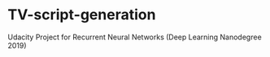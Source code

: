 # TV-script-generation
Udacity Project for Recurrent Neural Networks (Deep Learning Nanodegree 2019)
